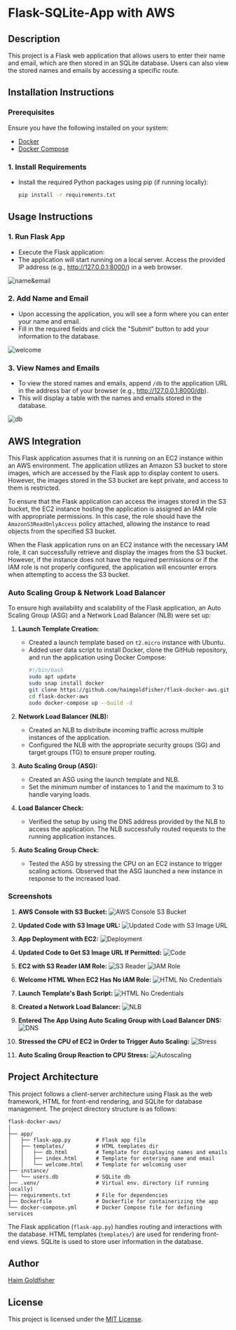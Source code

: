 # Flask-SQLite-App with AWS

## Description

This project is a Flask web application that allows users to enter their name and email, which are then stored in an SQLite database. Users can also view the stored names and emails by accessing a specific route.

## Installation Instructions

### Prerequisites

Ensure you have the following installed on your system:
- [Docker](https://www.docker.com/get-started)
- [Docker Compose](https://docs.docker.com/compose/install/)

### 1. Install Requirements
- Install the required Python packages using pip (if running locally):
  ```sh
  pip install -r requirements.txt 
    ```

## Usage Instructions

### 1. Run Flask App
- Execute the Flask application:
- The application will start running on a local server. Access the provided IP address (e.g., http://127.0.0.1:8000/) in a web browser.

![name&email](snaps/name&email.png)

### 2. Add Name and Email
- Upon accessing the application, you will see a form where you can enter your name and email.
- Fill in the required fields and click the "Submit" button to add your information to the database.

![welcome](snaps/welcome.png)

### 3. View Names and Emails
- To view the stored names and emails, append `/db` to the application URL in the address bar of your browser (e.g., http://127.0.0.1:8000/db).
- This will display a table with the names and emails stored in the database.

![db](snaps/db.png)

## AWS Integration

This Flask application assumes that it is running on an EC2 instance within an AWS environment. The application utilizes an Amazon S3 bucket to store images, which are accessed by the Flask app to display content to users. However, the images stored in the S3 bucket are kept private, and access to them is restricted.

To ensure that the Flask application can access the images stored in the S3 bucket, the EC2 instance hosting the application is assigned an IAM role with appropriate permissions. In this case, the role should have the `AmazonS3ReadOnlyAccess` policy attached, allowing the instance to read objects from the specified S3 bucket.

When the Flask application runs on an EC2 instance with the necessary IAM role, it can successfully retrieve and display the images from the S3 bucket. However, if the instance does not have the required permissions or if the IAM role is not properly configured, the application will encounter errors when attempting to access the S3 bucket.

### Auto Scaling Group & Network Load Balancer

To ensure high availability and scalability of the Flask application, an Auto Scaling Group (ASG) and a Network Load Balancer (NLB) were set up:

1. **Launch Template Creation:**
   - Created a launch template based on `t2.micro` instance with Ubuntu.
   - Added user data script to install Docker, clone the GitHub repository, and run the application using Docker Compose:
     ```bash
     #!/bin/bash
     sudo apt update
     sudo snap install docker
     git clone https://github.com/haimgoldfisher/flask-docker-aws.git
     cd flask-docker-aws
     sudo docker-compose up --build -d
     ```

2. **Network Load Balancer (NLB):**
   - Created an NLB to distribute incoming traffic across multiple instances of the application.
   - Configured the NLB with the appropriate security groups (SG) and target groups (TG) to ensure proper routing.

3. **Auto Scaling Group (ASG):**
   - Created an ASG using the launch template and NLB.
   - Set the minimum number of instances to 1 and the maximum to 3 to handle varying loads.

4. **Load Balancer Check:**
   - Verified the setup by using the DNS address provided by the NLB to access the application. The NLB successfully routed requests to the running application instances.

5. **Auto Scaling Group Check:**
   - Tested the ASG by stressing the CPU on an EC2 instance to trigger scaling actions. Observed that the ASG launched a new instance in response to the increased load.


### Screenshots

1. **AWS Console with S3 Bucket:**
   ![AWS Console S3 Bucket](snaps/s3_bucket_pic_url.png)

2. **Updated Code with S3 Image URL:**
   ![Updated Code with S3 Image URL](snaps/show_img_s3.png)

3. **App Deployment with EC2:**
   ![Deployment](snaps/ec2-running.png)

4. **Updated Code to Get S3 Image URL If Permitted:**
   ![Code](snaps/private_access_code.png)

5. **EC2 with S3 Reader IAM Role:**
   ![S3 Reader](snaps/s3_reader_ec2_access.png)
   ![IAM Role](snaps/ec2_has_access.png)

6. **Welcome HTML When EC2 Has No IAM Role:**
   ![HTML No Credentials](snaps/no_access.png)

7. **Launch Template's Bash Script:**
   ![HTML No Credentials](snaps/user_data.png)

8. **Created a Network Load Balancer:**
   ![NLB](snaps/load_balancer.png)

9. **Entered The App Using Auto Scaling Group with Load Balancer DNS:**
   ![DNS](snaps/app_access_dns.png)

10. **Stressed the CPU of EC2 in Order to Trigger Auto Scaling:**
   ![Stress](snaps/stress.png)

11. **Auto Scaling Group Reaction to CPU Stress:**
   ![Autoscaling](snaps/auto_scaling_works.png)

   

## Project Architecture

This project follows a client-server architecture using Flask as the web framework, HTML for front-end rendering, and SQLite for database management. The project directory structure is as follows:
 
```
flask-docker-aws/
│
├── app/
│   ├── flask-app.py        # Flask app file
│   ├── templates/          # HTML templates dir
│   │   ├── db.html         # Template for displaying names and emails
│   │   ├── index.html      # Template for entering name and email
│   │   └── welcome.html    # Template for welcoming user
├── instance/
│   └── users.db            # SQLite db
├── .venv/                  # Virtual env. directory (if running locally)
├── requirements.txt        # File for dependencies
├── Dockerfile              # Dockerfile for containerizing the app
└── docker-compose.yml      # Docker Compose file for defining services
```

The Flask application (`flask-app.py`) handles routing and interactions with the database. HTML templates (`templates/`) are used for rendering front-end views. SQLite is used to store user information in the database.

## Author

[Haim Goldfisher](https://github.com/haimgoldfisher)

## License

This project is licensed under the [MIT License](LICENSE).
